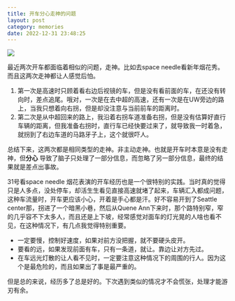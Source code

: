 ```yaml
---
title: 开车分心走神的问题
layout: post
category: memories
date: 2022-12-31 23:48:25
---
```


![]({{site.cdnurl}}/assets/yinshui/images/posts/space_needle_firework_20230101.jpg)  


最近两次开车都面临着相似的问题，走神。比如去space needle看新年烟花秀。而且这两次走神都让人感觉后怕。

1. 第一次是高速时只顾着看右边后视镜的车，但是没有看前面的车，在还没有转向时，差点追尾。哦对，一次是在去中超的高速，还有一次是在UW旁边的路上，当我只想着向右拐，但是却没注意与当前前车的距离时。
2. 第二次是从中超回来的路上，我沿着右拐车道准备右拐，但是没有估算好直行车辆的距离，但我准备右拐时，直行车已经快要过来了，就导致我一时着急，就拐到了右边车道的马路牙子上，这个就很吓人。

总结下来，这两次都是相同类型的走神。非主动走神。也就是开车时本意是没有走神，但**分心** 导致了脑子只处理了一部分信息，而忽略了另一部分信息，最终的结果就是差点出事故。

31号看space needle 烟花表演的开车经历也是一个很特别的实践。当时真的觉得只是人多点，没处停车，却活生生看见直接高速就堵了起来，车辆汇入都成问题，这种车流量时，开车更应该小心，开着是手心都是汗。好不容易开到了Seattle center那，拐进了一个暗黑小巷，然后从Quene Ann下来时，那个路特别窄，窄的几乎容不下太多人，而且还是上下坡，经常感觉对面车的灯光晃的人啥也看不见，在这种情况下，有几点我觉得特别重要。

- 一定要慢，控制好速度，如果对前方没把握，就不要硬头皮开。
- 要看的远，如果发现前面有车，只有一条道，就让。靠边让对方先过。
- 在车远光灯散的让人看不见时，一定要注意这种情况下的周围的行人。因为这个是最危险的，而且如果出了事是最严重的。

但是总的来说，经历多了总是好的。下次遇到类似的情况才不会慌张，处理才能游刃有余。
